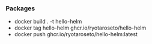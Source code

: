 ### Packages

- docker build . -t hello-helm
- docker tag hello-helm ghcr.io/ryotaroseto/hello-helm
- docker push ghcr.io/ryotaroseto/hello-helm:latest
